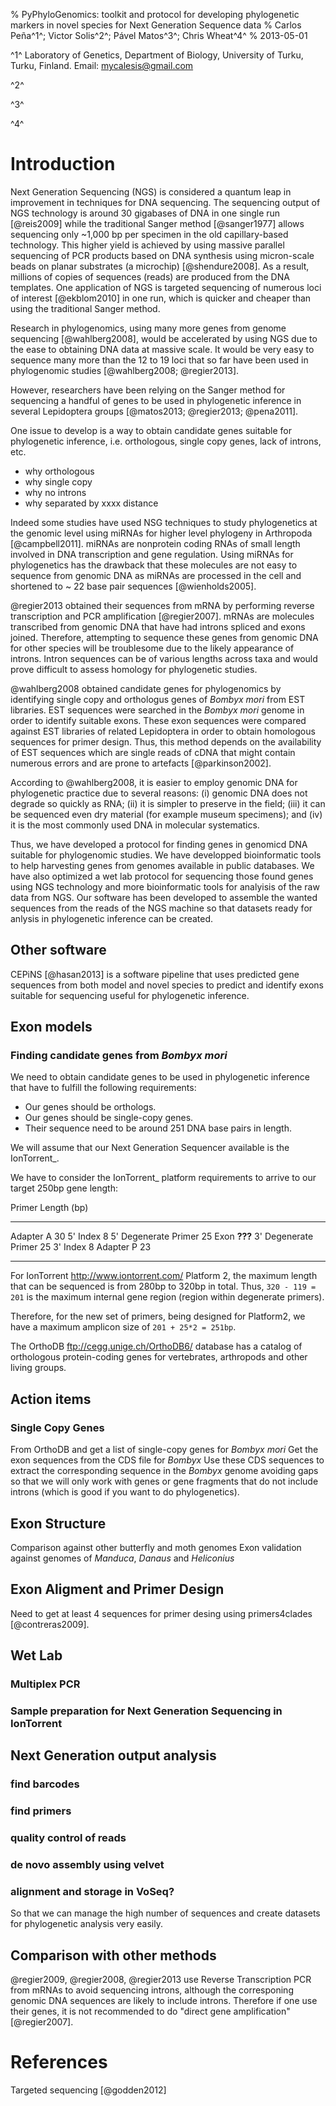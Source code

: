 % PyPhyloGenomics: toolkit and protocol for developing phylogenetic markers in novel species for Next Generation Sequence data
% Carlos Peña^1^; Victor Solis^2^; Pável Matos^3^; Chris Wheat^4^
% 2013-05-01

^1^ Laboratory of Genetics, Department of Biology, University of Turku, Turku, Finland. Email: <mycalesis@gmail.com>

^2^

^3^

^4^

# Introduction
Next Generation Sequencing (NGS) is considered a quantum leap in improvement
in techniques for DNA sequencing.
The sequencing output of NGS technology is around 30 gigabases of DNA in one
single run [@reis2009] while the traditional Sanger method [@sanger1977] allows
sequencing only \~1,000 bp per specimen in the old capillary-based technology.
This higher yield is achieved by using massive parallel sequencing of PCR
products based on DNA synthesis using micron-scale beads on planar substrates
(a microchip) [@shendure2008].
As a result, millions of copies of sequences (reads) are produced from the DNA
templates. 
One application of NGS is targeted sequencing of numerous loci of interest
[@ekblom2010] in one run, which is quicker and cheaper than
using the traditional Sanger method.

Research in phylogenomics, using many more genes from genome sequencing
[@wahlberg2008], would be accelerated by using NGS due to the ease to obtaining
DNA data at massive scale. It would be very easy  to sequence many more than 
the 12 to 19 loci that so far have been used in phylogenomic studies 
[@wahlberg2008; @regier2013].

However, researchers have been relying on the Sanger method for sequencing a
handful of genes to be used in phylogenetic inference in several Lepidoptera
groups [@matos2013; @regier2013; @pena2011].

One issue to develop is a way to obtain candidate genes suitable for
phylogenetic inference, i.e. orthologous, single copy genes, lack of introns, etc.

* why orthologous
* why single copy
* why no introns
* why separated by xxxx distance

Indeed some studies have used NSG techniques to study phylogenetics at the 
genomic level using miRNAs for higher level phylogeny in Arthropoda
[@campbell2011]. miRNAs are nonprotein coding RNAs of small length involved in
DNA transcription and gene regulation. Using miRNAs for phylogenetics has the
drawback that these molecules are not easy to sequence from genomic DNA as miRNAs
are processed in the cell and shortened to \~ 22 base pair sequences
[@wienholds2005].

@regier2013 obtained their sequences from mRNA by performing reverse transcription
and PCR amplification [@regier2007]. mRNAs are molecules transcribed from
genomic DNA that have had introns spliced and exons joined. Therefore, attempting
to sequence these genes from genomic DNA for other species will be troublesome
due to the likely appearance of introns. Intron sequences can be of various
lengths across taxa and would prove difficult to assess homology for phylogenetic
studies.

@wahlberg2008 obtained candidate genes for phylogenomics by identifying single
copy and orthologus genes of *Bombyx mori* from EST libraries. EST sequences
were searched in the *Bombyx mori* genome in order to identify suitable exons.
These exon sequences were compared against EST libraries of related Lepidoptera
in order to obtain homologous sequences for primer design. Thus, this method
depends on the availability of EST sequences which are single reads of cDNA that 
might contain numerous errors and are prone to artefacts [@parkinson2002].

According to @wahlberg2008, it is easier to employ  genomic DNA for phylogenetic
practice due to several reasons: (i) genomic DNA does not degrade so quickly as RNA;
(ii) it is simpler to preserve in the field; (iii) it can be sequenced even
dry material (for example museum specimens); and (iv) it is the most commonly used
DNA in molecular systematics.

Thus, we have developed a protocol for finding genes in genomicd  DNA suitable for
phylogenomic studies. We have developped bioinformatic tools to help harvesting genes
from  genomes available in public databases. We have also optimized a wet lab protocol
for sequencing those found genes using NGS technology and more bioinformatic tools
for analyisis of the raw data from NGS. Our software has been developed to assemble
the wanted sequences from the reads of the NGS machine so that datasets ready for
anlysis in phylogenetic inference can be created.


## Other software
CEPiNS [@hasan2013] is a software pipeline that uses predicted gene sequences
from both model and novel species to predict and identify exons suitable for
sequencing useful for phylogenetic inference.





## Exon models 	
### Finding candidate genes from *Bombyx mori*

We need to obtain candidate genes to be used in phylogenetic inference that have to fulfill the following requirements:

* Our genes should be orthologs.
* Our genes should be single-copy genes.
* Their sequence need to be around 251 DNA base pairs in length.

We will assume that our Next Generation Sequencer available is the IonTorrent_.

We have to consider the IonTorrent_ platform requirements to arrive to our target 250bp gene length:

  Primer                Length (bp)
  --------------------  ------------
  Adapter A             30
  5' Index              8
  5' Degenerate Primer  25
  Exon                  **???**
  3' Degenerate Primer  25
  3' Index              8
  Adapter P             23
  --------------------  ------------

For IonTorrent <http://www.iontorrent.com/> Platform 2, the maximum length that can be sequenced is from 280bp to 320bp in total. Thus, ``320 - 119 = 201`` is the maximum internal gene region (region within degenerate primers).

Therefore, for the new set of primers, being designed for Platform2, we have a maximum amplicon size of ``201 + 25*2 = 251bp``. 

The OrthoDB <ftp://cegg.unige.ch/OrthoDB6/> database has a catalog of orthologous protein-coding genes for vertebrates, arthropods and other living groups.


## Action items
### Single Copy Genes
From OrthoDB and get a list of single-copy genes for *Bombyx mori*
Get the exon sequences from the CDS file for *Bombyx*
Use these CDS sequences to extract the corresponding sequence in the *Bombyx* genome avoiding gaps
so that we will only work with genes or gene fragments that do not include introns (which is good 
if you want to do phylogenetics).

## Exon Structure
Comparison against other butterfly and moth genomes 
Exon validation against genomes of *Manduca*, *Danaus* and *Heliconius*
 
## Exon Aligment and Primer Design
Need to get at least 4 sequences for primer desing using primers4clades [@contreras2009].

## Wet Lab
### Multiplex PCR
### Sample preparation for Next Generation Sequencing in IonTorrent

## Next Generation output analysis
### find barcodes
### find primers
### quality control of reads
### de novo assembly using velvet
### alignment and storage in VoSeq?
So that we can manage the high number of sequences and create datasets for phylogenetic analysis
very easily.

## Comparison with other methods
@regier2009, @regier2008, @regier2013 use Reverse Transcription PCR from mRNAs to avoid sequencing introns, although the corresponing genomic DNA sequences are  likely to include introns. Therefore if one use their genes, it is not recommended to do "direct gene amplification" [@regier2007].

# References
Targeted sequencing [@godden2012]




